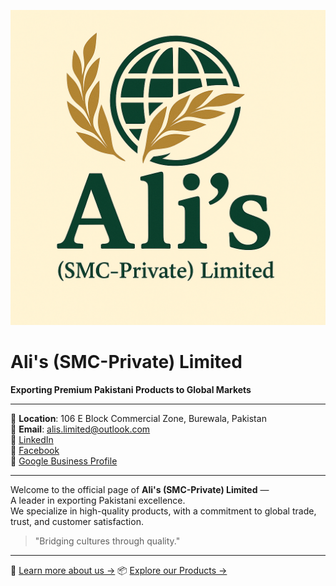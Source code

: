 ![Ali's Logo](alis-logo.png)

# Ali's (SMC-Private) Limited

**Exporting Premium Pakistani Products to Global Markets**

---

📍 **Location**: 106 E Block Commercial Zone, Burewala, Pakistan  
📧 **Email**: alis.limited@outlook.com  
🔗 [LinkedIn](https://linkedin.com/in/muhammad-ali-rana-032496204)  
🔗 [Facebook](https://facebook.com/alirana24)  
🔗 [Google Business Profile](https://g.co/kgs/9nyYMtM)

---

Welcome to the official page of **Ali's (SMC-Private) Limited** —  
A leader in exporting Pakistani excellence.  
We specialize in high-quality products, with a commitment to global trade, trust, and customer satisfaction.

> "Bridging cultures through quality."
---

📄 [Learn more about us →](about.md)
📦 [Explore our Products →](products.md)
